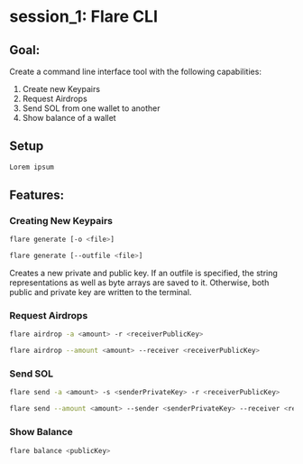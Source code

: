 # session_1: Flare CLI
## Goal:
Create a command line interface tool with the following capabilities:
1. Create new Keypairs
2. Request Airdrops
3. Send SOL from one wallet to another
4. Show balance of a wallet

## Setup
```bash
Lorem ipsum
```

## Features:
### Creating New Keypairs
```bash
flare generate [-o <file>]
```

```bash
flare generate [--outfile <file>]
```

Creates a new private and public key. If an outfile is specified, the string representations as well as byte arrays are saved to it. Otherwise, both public and private key are written to the terminal.

### Request Airdrops
```bash
flare airdrop -a <amount> -r <receiverPublicKey>
```

```bash
flare airdrop --amount <amount> --receiver <receiverPublicKey>
```

### Send SOL
```bash
flare send -a <amount> -s <senderPrivateKey> -r <receiverPublicKey>
```

```bash
flare send --amount <amount> --sender <senderPrivateKey> --receiver <receiverPublicKey>
```

### Show Balance
```bash
flare balance <publicKey>
```
